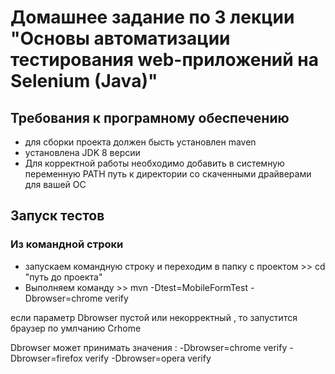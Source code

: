 # Домашнее задание по 3 лекции "Основы автоматизации тестирования web-приложений на Selenium (Java)"

## Требования к програмному обеспечению
- для сборки проекта должен бысть установлен maven
- установлена JDK 8 версии
- Для корректной работы необходимо добавить в системную переменную PATH 
путь к директории со скаченными драйверами для вашей ОС

## Запуск тестов

### Из командной строки

- запускаем командную строку и переходим в папку с проектом >> cd "путь до проекта"
- Выполняем команду  >>       mvn -Dtest=MobileFormTest -Dbrowser=chrome verify

если параметр Dbrowser пустой или некорректный , то запустится браузер по умлчанию Crhome
 
Dbrowser может принимать значения : 
                    -Dbrowser=chrome verify
                    -Dbrowser=firefox verify
                    -Dbrowser=opera verify


